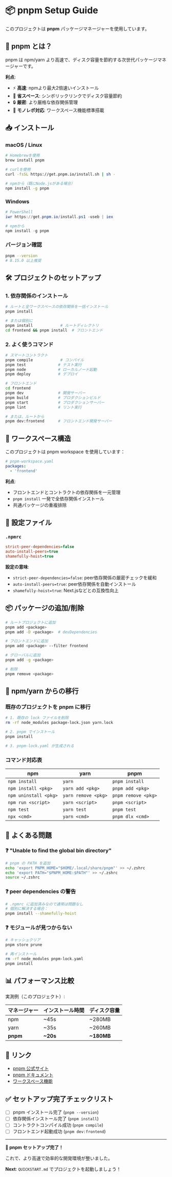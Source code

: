 # 📦 pnpm Setup Guide

このプロジェクトは **pnpm** パッケージマネージャーを使用しています。

## 🚀 pnpm とは？

pnpm は npm/yarn より高速で、ディスク容量を節約する次世代パッケージマネージャーです。

**利点**:
- ⚡ **高速**: npmより最大2倍速いインストール
- 💾 **省スペース**: シンボリックリンクでディスク容量節約
- 🔒 **厳密**: より厳格な依存関係管理
- 🎯 **モノレポ対応**: ワークスペース機能標準搭載

## 📥 インストール

### macOS / Linux

```bash
# Homebrewを使用
brew install pnpm

# curlを使用
curl -fsSL https://get.pnpm.io/install.sh | sh -

# npmから（既にNode.jsがある場合）
npm install -g pnpm
```

### Windows

```powershell
# PowerShell
iwr https://get.pnpm.io/install.ps1 -useb | iex

# npmから
npm install -g pnpm
```

### バージョン確認

```bash
pnpm --version
# 8.15.0 以上推奨
```

## 🛠️ プロジェクトのセットアップ

### 1. 依存関係のインストール

```bash
# ルートと全ワークスペースの依存関係を一括インストール
pnpm install

# または個別に
pnpm install            # ルートディレクトリ
cd frontend && pnpm install  # フロントエンド
```

### 2. よく使うコマンド

```bash
# スマートコントラクト
pnpm compile            # コンパイル
pnpm test              # テスト実行
pnpm node              # ローカルノード起動
pnpm deploy            # デプロイ

# フロントエンド
cd frontend
pnpm dev               # 開発サーバー
pnpm build             # プロダクションビルド
pnpm start             # プロダクションサーバー
pnpm lint              # リント実行

# または、ルートから
pnpm dev:frontend      # フロントエンド開発サーバー
```

## 📁 ワークスペース構造

このプロジェクトは pnpm workspace を使用しています：

```yaml
# pnpm-workspace.yaml
packages:
  - 'frontend'
```

**利点**:
- フロントエンドとコントラクトの依存関係を一元管理
- `pnpm install` 一発で全依存関係インストール
- 共通パッケージの重複排除

## 🔧 設定ファイル

### `.npmrc`

```ini
strict-peer-dependencies=false
auto-install-peers=true
shamefully-hoist=true
```

**設定の意味**:
- `strict-peer-dependencies=false`: peer依存関係の厳密チェックを緩和
- `auto-install-peers=true`: peer依存関係を自動インストール
- `shamefully-hoist=true`: Next.jsなどとの互換性向上

## 📦 パッケージの追加/削除

```bash
# ルートプロジェクトに追加
pnpm add <package>
pnpm add -D <package>  # devDependencies

# フロントエンドに追加
pnpm add <package> --filter frontend

# グローバルに追加
pnpm add -g <package>

# 削除
pnpm remove <package>
```

## 🚀 npm/yarn からの移行

### 既存のプロジェクトを pnpm に移行

```bash
# 1. 既存の lock ファイルを削除
rm -rf node_modules package-lock.json yarn.lock

# 2. pnpm でインストール
pnpm install

# 3. pnpm-lock.yaml が生成される
```

### コマンド対応表

| npm | yarn | pnpm |
|-----|------|------|
| `npm install` | `yarn` | `pnpm install` |
| `npm install <pkg>` | `yarn add <pkg>` | `pnpm add <pkg>` |
| `npm uninstall <pkg>` | `yarn remove <pkg>` | `pnpm remove <pkg>` |
| `npm run <script>` | `yarn <script>` | `pnpm <script>` |
| `npm test` | `yarn test` | `pnpm test` |
| `npx <cmd>` | `yarn <cmd>` | `pnpm dlx <cmd>` |

## 🎯 よくある問題

### ❓ "Unable to find the global bin directory"

```bash
# pnpm の PATH を追加
echo 'export PNPM_HOME="$HOME/.local/share/pnpm"' >> ~/.zshrc
echo 'export PATH="$PNPM_HOME:$PATH"' >> ~/.zshrc
source ~/.zshrc
```

### ❓ peer dependencies の警告

```bash
# .npmrc に追加済みなので通常は問題なし
# 個別に解決する場合：
pnpm install --shamefully-hoist
```

### ❓ モジュールが見つからない

```bash
# キャッシュクリア
pnpm store prune

# 再インストール
rm -rf node_modules pnpm-lock.yaml
pnpm install
```

## 📊 パフォーマンス比較

実測例（このプロジェクト）:

| マネージャー | インストール時間 | ディスク容量 |
|------------|----------------|------------|
| npm | ~45s | ~280MB |
| yarn | ~35s | ~260MB |
| **pnpm** | **~20s** | **~180MB** |

## 🔗 リンク

- [pnpm 公式サイト](https://pnpm.io/)
- [pnpm ドキュメント](https://pnpm.io/motivation)
- [ワークスペース機能](https://pnpm.io/workspaces)

## ✅ セットアップ完了チェックリスト

- [ ] pnpm インストール完了 (`pnpm --version`)
- [ ] 依存関係インストール完了 (`pnpm install`)
- [ ] コントラクトコンパイル成功 (`pnpm compile`)
- [ ] フロントエンド起動成功 (`pnpm dev:frontend`)

---

**🎉 pnpm セットアップ完了！**

これで、より高速で効率的な開発環境が整いました。

**Next**: `QUICKSTART.md` でプロジェクトを起動しましょう！

